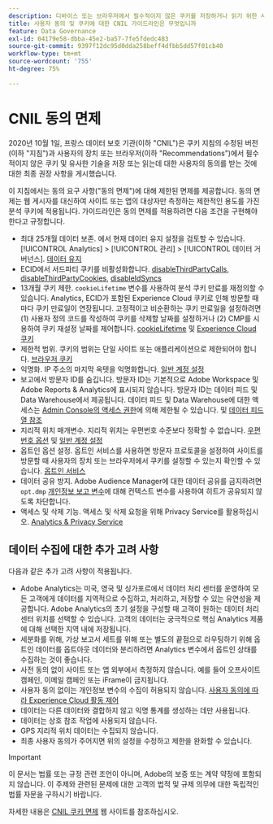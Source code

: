 ```yaml
---
description: 디바이스 또는 브라우저에서 필수적이지 않은 쿠키를 저장하거나 읽기 위한 사용자 동의에 대한 가이드라인 및 권장 사항에 대해 살펴보십시오.
title: 사용자 동의 및 쿠키에 대한 CNIL 가이드라인은 무엇입니까
feature: Data Governance
exl-id: 04179e58-dbba-45e2-ba57-7fe5fdedc483
source-git-commit: 9397f12dc95d0dda258beff4dfbb5dd57f01cb40
workflow-type: tm+mt
source-wordcount: '755'
ht-degree: 75%

---
```


# CNIL 동의 면제

2020년 10월 1일, 프랑스 데이터 보호 기관(이하 &quot;CNIL&quot;)은 쿠키 지침의 수정된 버전(이하 &quot;지침&quot;)과 사용자의 장치 또는 브라우저(이하 &quot;Recommendations&quot;)에서 필수적이지 않은 쿠키 및 유사한 기술을 저장 또는 읽는데 대한 사용자의 동의를 받는 것에 대한 최종 권장 사항을 게시했습니다.

이 지침에서는 동의 요구 사항(&quot;동의 면제&quot;)에 대해 제한된 면제를 제공합니다. 동의 면제는 웹 게시자를 대신하여 사이트 또는 앱의 대상자만 측정하는 제한적인 용도를 가진 분석 쿠키에 적용됩니다. 가이드라인은 동의 면제를 적용하려면 다음 조건을 구현해야 한다고 규정합니다.

* 최대 25개월 데이터 보존.  에서 현재 데이터 유지 설정을 검토할 수 있습니다. [!UICONTROL Analytics] > [!UICONTROL 관리] > [!UICONTROL 데이터 거버넌스].  [데이터 유지](https://experienceleague.adobe.com/docs/analytics/technotes/data-retention.html)
* ECID에서 서드파티 쿠키를 비활성화합니다. [disableThirdPartyCalls](https://experienceleague.adobe.com/docs/id-service/using/id-service-api/configurations/disablethirdpartycalls.html#id-service-api), [disableThirdPartyCookies](https://experienceleague.adobe.com/docs/id-service/using/id-service-api/configurations/disable-cookies.html#id-service-api), [disableIdSyncs](https://experienceleague.adobe.com/docs/id-service/using/id-service-api/configurations/disableidsync.html#id-service-api)
* 13개월 쿠키 제한.  `cookieLifetime` 변수를 사용하여 분석 쿠키 만료를 재정의할 수 있습니다. Analytics, ECID가 포함된 Experience Cloud 쿠키로 인해 방문할 때마다 쿠키 만료일이 연장됩니다.  고정적이고 비순환하는 쿠키 만료일을 설정하려면 (1) 사용자 정의 코드를 작성하여 쿠키를 삭제할 날짜를 설정하거나 (2) CMP를 시용하여 쿠키 재설정 날짜를 제어합니다.   [cookieLifetime](https://experienceleague.adobe.com/docs/analytics/implementation/vars/config-vars/cookielifetime.html) 및 [Experience Cloud 쿠키](https://experienceleague.adobe.com/docs/core-services/interface/ec-cookies/cookies-privacy.html#ec-cookies)
* 제한적 범위. 쿠키의 범위는 단일 사이트 또는 애플리케이션으로 제한되어야 합니다. [브라우저 쿠키](https://experienceleague.adobe.com/docs/analytics/technotes/cookies/cookies.html#third-party-cookie-limitations)
* 익명화. IP 주소의 마지막 옥텟을 익명화합니다. [일반 계정 설정](/help/admin/admin/c-manage-report-suites/c-edit-report-suites/general/general-acct-settings-admin.md)
* 보고에서 방문자 ID를 숨깁니다.  방문자 ID는 기본적으로 Adobe Workspace 및 Adobe Reports &amp; Analytics에 표시되지 않습니다.  방문자 ID는 데이터 피드 및 Data Warehouse에서 제공됩니다.  데이터 피드 및 Data Warehouse에 대한 액세스는 [Admin Console의 액세스 권한](https://experienceleague.adobe.com/docs/core-services/interface/administration/admin-getting-started.html)에 의해 제한될 수 있습니다. 및 [데이터 피드 열 참조](https://experienceleague.adobe.com/docs/analytics/export/analytics-data-feed/data-feed-contents/datafeeds-reference.html#columns%2C-descriptions%2C-and-data-types)
* 지리적 위치 매개변수. 지리적 위치는 우편번호 수준보다 정확할 수 없습니다. [우편번호 옵션](https://experienceleague.adobe.com/docs/analytics/implementation/vars/page-vars/zip.html?lang=ko-KR) 및 [일반 계정 설정](https://experienceleague.adobe.com/docs/analytics/admin/admin-tools/general-acct-settings-admin.html&quot;\l&quot;admin-tools)
* 옵트인 옵션 설정.  옵트인 서비스를 사용하면 방문자 프로토콜을 설정하여 사이트를 방문할 때 사용자의 장치 또는 브라우저에서 쿠키를 설정할 수 있는지 확인할 수 있습니다. [옵트인 서비스](https://experienceleague.adobe.com/docs/id-service/using/implementation/opt-in-service/optin-overview.html)
* 데이터 공유 방지.  Adobe Audience Manager에 대한 데이터 공유를 금지하려면 `opt.dmp` [개인정보 보고 변수](/help/admin/admin/c-manage-report-suites/c-edit-report-suites/privacy-reporting.md)에 대해 컨텍스트 변수를 사용하여 히트가 공유되지 않도록 차단합니다.
* 액세스 및 삭제 기능. 액세스 및 삭제 요청을 위해 Privacy Service를 활용하십시오. [Analytics &amp; Privacy Service](https://experienceleague.adobe.com/docs/analytics/admin/data-governance/an-gdpr-overview.html)

## 데이터 수집에 대한 추가 고려 사항

다음과 같은 추가 고려 사항이 적용됩니다.

* Adobe Analytics는 미국, 영국 및 싱가포르에서 데이터 처리 센터를 운영하여 모든 고객에게 데이터를 지역적으로 수집하고, 처리하고, 저장할 수 있는 유연성을 제공합니다. Adobe Analytics의 초기 설정을 구성할 때 고객이 원하는 데이터 처리 센터 위치를 선택할 수 있습니다. 고객의 데이터는 궁극적으로 핵심 Analytics 제품에 대해 선택한 지역 내에 저장됩니다.
* 세분화를 위해, 가상 보고서 세트를 위해 또는 별도의 끝점으로 라우팅하기 위해 옵트인 데이터를 옵트아웃 데이터와 분리하려면 Analytics 변수에서 옵트인 상태를 수집하는 것이 좋습니다.
* 사전 동의 없이 사이트 또는 앱 외부에서 측정하지 않습니다. 예를 들어 오프사이트 캠페인, 이메일 캠페인 또는 iFrame이 금지됩니다.
* 사용자 동의 없이는 개인정보 변수의 수집이 허용되지 않습니다. [사용자 동의에 따라 Experience Cloud 활동 제어](https://experienceleague.adobe.com/docs/id-service/using/implementation/opt-in-service/use-opt-in-to-control-experience-cloud-activities-based-on-user-consent.html#implementing-opt-in-on-the-page)
* 데이터는 다른 데이터와 결합하지 않고 익명 통계를 생성하는 데만 사용됩니다.
* 데이터는 상호 참조 작업에 사용되지 않습니다.
* GPS 지리적 위치 데이터는 수집되지 않습니다.
* 최종 사용자 동의가 주어지면 위의 설정을 수정하고 제한을 완화할 수 있습니다.

>[!IMPORTANT]
>
>이 문서는 법률 또는 규정 관련 조언이 아니며, Adobe의 보증 또는 계약 약정에 포함되지 않습니다. 이 주제와 관련된 문제에 대한 고객의 법적 및 규제 의무에 대한 독립적인 법률 자문을 구하시기 바랍니다.


자세한 내용은 [CNIL 쿠키 면제](https://www.cnil.fr/en/sheet-ndeg16-use-analytics-your-websites-and-applications) 웹 사이트를 참조하십시오.

